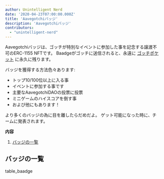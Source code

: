 ```yaml
---
author: Unintelligent Nerd
date: '2020-04-23T07:00:00.000Z'
title: 'Aavegotchiバッジ'
description: 'Aavegotchiバッジ'
contributors:
  - "unintelligent-nerd"
---
```


Aavegotchiバッジは、ゴッチが特別なイベントに参加した事を記念する譲渡不可のERC-1155 NFTです。 Baadgeがゴッチに送信されると、永遠に [ゴッチポケット](/aavegotchi-profile#gotchi-pocket) に永久に残ります。

バッジを獲得する方法色々あります:

* トップ10/100位以上に入る事
* イベントに参加する事です
* 主要なAavegotchiDAOの投票に投票
* ミニゲームのハイスコアを倒す事
* および他にもあります！

より多くのバッジの為に目を離したらだめだよ。 ゲット可能になった時に、チームに発表されます。

<div class="contentsBox">

**内容**

<ol>
<li><a href=#list-of-baadges>バッジの一覧</a></li>
</ol>

</div>

## バッジの一覧

table_baadge

